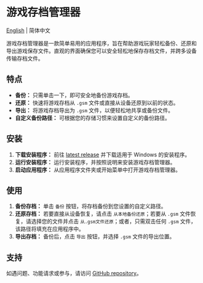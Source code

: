 # 游戏存档管理器

[English](./README.md) | 简体中文

游戏存档管理器是一款简单易用的应用程序，旨在帮助游戏玩家轻松备份、还原和导出游戏保存文件。直观的界面确保您可以安全轻松地保存存档文件，并跨多设备传输存档文件。

## 特点

- **备份：** 只需单击一下，即可安全地备份游戏存档。
- **还原：** 快速将游戏存档从 `.gsm` 文件或直接从设备还原到以前的状态。
- **导出：** 将游戏存档导出为 `.gsm` 文件，以便轻松地共享或备份文件。
- **自定义备份路径：** 可根据您的存储习惯来设置自定义的备份路径。

## 安装

1. **下载安装程序：** 前往 [latest release](https://github.com/dyang886/Game-Save-Manager/releases) 并下载适用于 Windows 的安装程序。
2. **运行安装程序：** 运行安装程序，并按照说明来安装游戏存档管理器。
3. **启动应用程序：** 从应用程序文件夹或开始菜单中打开游戏存档管理器。

## 使用

1. **备份存档：** 单击 `备份` 按钮，将存档备份到您设置的自定义路径。
2. **还原存档：** 若要直接从设备恢复，请点击 `从本地备份还原`；若要从 `.gsm` 文件恢复，请选择您的文件并点击 `从.gsm文件还原`；或者，只需双击任何 `.gsm` 文件，该路径将填充在应用程序中。
3. **导出存档：** 备份后，点击 `导出` 按钮，并选择 `.gsm` 文件的导出位置。

## 支持

如遇问题、功能请求或参与，请访问 [GitHub repository](https://github.com/dyang886/Game-Save-Manager)。
